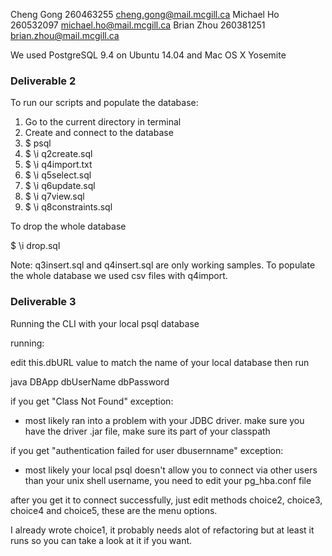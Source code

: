 Cheng Gong 260463255 cheng.gong@mail.mcgill.ca
Michael Ho 260532097 michael.ho@mail.mcgill.ca 
Brian Zhou 260381251 brian.zhou@mail.mcgill.ca

We used PostgreSQL 9.4 on Ubuntu 14.04 and Mac OS X Yosemite

### Deliverable 2

To run our scripts and populate the database:

1. Go to the current directory in terminal
2. Create and connect to the database
3. $ psql
4. $ \i q2create.sql
5. $ \i q4import.txt
6. $ \i q5select.sql
7. $ \i q6update.sql
8. $ \i q7view.sql
9. $ \i q8constraints.sql

To drop the whole database

$ \i drop.sql

Note:
q3insert.sql and q4insert.sql are only working samples. To populate the whole database we used csv files with q4import.

### Deliverable 3

Running the CLI with your local psql database

running:

edit this.dbURL value to match the name of your local database then run

java DBApp dbUserName dbPassword


if you get "Class Not Found" exception:

 - most likely ran into a problem with your JDBC driver. make sure you have the driver .jar file, make sure its part of your classpath

if you get "authentication failed for user dbusernname" exception:

 - most likely your local psql doesn't allow you to connect via other users than your unix shell username, you need to edit your pg_hba.conf file


after you get it to connect successfully, just edit methods choice2, choice3, choice4 and choice5, these are the menu options.

I already wrote choice1, it probably needs alot of refactoring but at least it runs so you can take a look at it if you want.
